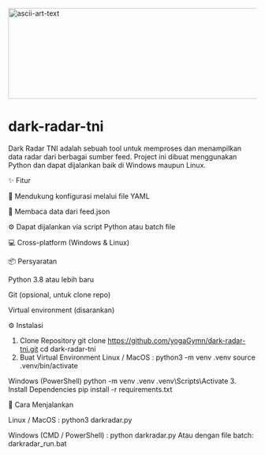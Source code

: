 <img width="874" height="184" alt="ascii-art-text" src="https://github.com/user-attachments/assets/4433b520-a904-4fa4-bc0d-96cbb66c791b" />


# dark-radar-tni
Dark Radar TNI adalah sebuah tool untuk memproses dan menampilkan data radar dari berbagai sumber feed.
Project ini dibuat menggunakan Python dan dapat dijalankan baik di Windows maupun Linux.

✨ Fitur

🚀 Mendukung konfigurasi melalui file YAML

📡 Membaca data dari feed.json

⚙️ Dapat dijalankan via script Python atau batch file

💻 Cross-platform (Windows & Linux)

📦 Persyaratan

Python 3.8 atau lebih baru

Git (opsional, untuk clone repo)

Virtual environment (disarankan)

⚙️ Instalasi
1. Clone Repository
git clone https://github.com/yogaGymn/dark-radar-tni.git
cd dark-radar-tni
2. Buat Virtual Environment
Linux / MacOS :
python3 -m venv .venv
source .venv/bin/activate

Windows (PowerShell)
python -m venv .venv
.venv\Scripts\Activate
3. Install Dependencies
pip install -r requirements.txt

🚀 Cara Menjalankan

Linux / MacOS :
python3 darkradar.py

Windows (CMD / PowerShell) :
python darkradar.py
Atau dengan file batch:
darkradar_run.bat

 
